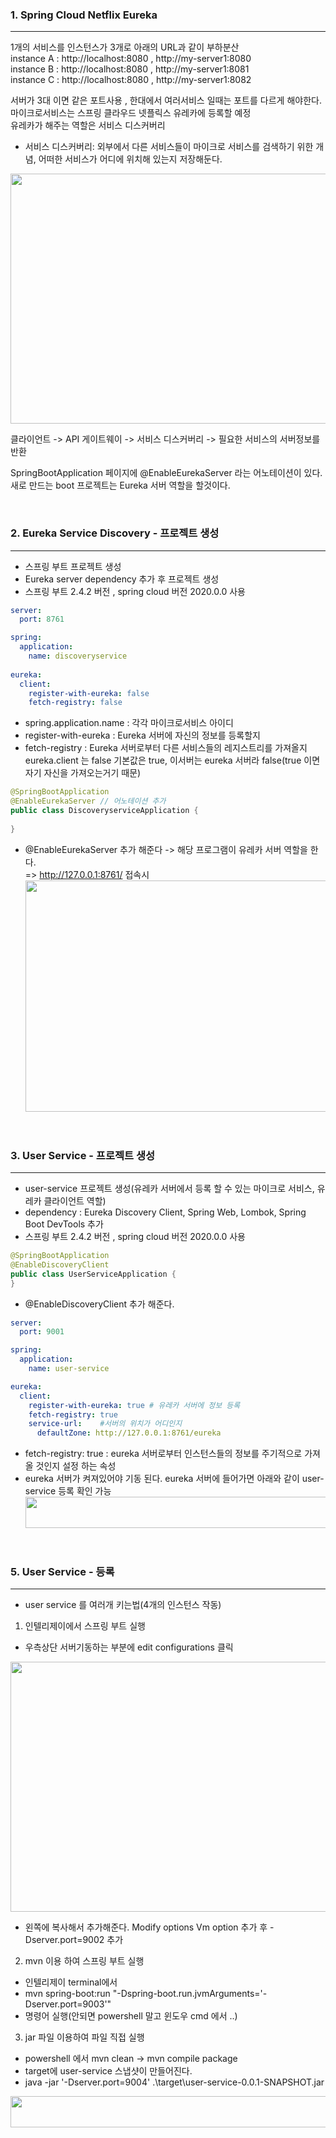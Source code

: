 ### 1. Spring Cloud Netflix Eureka
___

1개의 서비스를 인스턴스가 3개로 아래의 URL과 같이 부하분산  
instance A : http://localhost:8080 , http://my-server1:8080  
instance B : http://localhost:8080 , http://my-server1:8081  
instance C : http://localhost:8080 , http://my-server1:8082

서버가 3대 이면 같은 포트사용 , 한대에서 여러서비스 일때는 포트를 다르게 해야한다.  
마이크로서비스는 스프링 클라우드 넷플릭스 유레카에 등록할 예정  
유레카가 해주는 역할은 서비스 디스커버리
- 서비스 디스커버리: 외부에서 다른 서비스들이 마이크로 서비스를 검색하기 위한 개념, 어떠한 서비스가 어디에 위치해 있는지 저장해둔다.
  
<img src="https://github.com/user-attachments/assets/59d859cf-96dc-4a34-9614-6f2f42cef517" width="700" height="400">  

클라이언트 -> API 게이트웨이 -> 서비스 디스커버리 -> 필요한 서비스의 서버정보를 반환  

SpringBootApplication 페이지에 @EnableEurekaServer 라는 어노테이션이 있다.  
새로 만드는 boot 프로젝트는 Eureka 서버 역할을 할것이다.  

<br>

### 2. Eureka Service Discovery - 프로젝트 생성
___

- 스프링 부트 프로젝트 생성
- Eureka server dependency 추가 후 프로젝트 생성
- 스프링 부트 2.4.2 버전 , spring cloud 버전 2020.0.0 사용

```yaml
server:
  port: 8761

spring:
  application:
    name: discoveryservice
    
eureka:
  client:
    register-with-eureka: false
    fetch-registry: false
```
- spring.application.name : 각각 마이크로서비스 아이디
- register-with-eureka :  Eureka 서버에 자신의 정보를 등록할지 
- fetch-registry : Eureka 서버로부터 다른 서비스들의 레지스트리를 가져올지 
eureka.client 는 false 기본값은 true, 이서버는 eureka 서버라 false(true 이면 자기 자신을 가져오는거기 때문)

```java
@SpringBootApplication
@EnableEurekaServer // 어노테이션 추가 
public class DiscoveryserviceApplication {
    
}
```
- @EnableEurekaServer 추가 해준다 -> 해당 프로그램이 유레카 서버 역할을 한다.  
 => http://127.0.0.1:8761/ 접속시  
  <img src="https://github.com/user-attachments/assets/c88c51eb-c00f-48c8-8236-6b38ac4ee467" width="700" height="370">

<br>

### 3. User Service - 프로젝트 생성
___

- user-service 프로젝트 생성(유레카 서버에서 등록 할 수 있는 마이크로 서비스, 유레카 클라이언트 역할)  
- dependency : Eureka Discovery Client, Spring Web, Lombok, Spring Boot DevTools 추가
- 스프링 부트 2.4.2 버전 , spring cloud 버전 2020.0.0 사용

```java
@SpringBootApplication
@EnableDiscoveryClient
public class UserServiceApplication {
}
```
- @EnableDiscoveryClient 추가 해준다.  

```yaml
server:
  port: 9001

spring:
  application:
    name: user-service

eureka:
  client:
    register-with-eureka: true # 유레카 서버에 정보 등록
    fetch-registry: true
    service-url:    #서버의 위치가 어디인지
      defaultZone: http://127.0.0.1:8761/eureka
```
- fetch-registry: true : eureka 서버로부터 인스턴스들의 정보를 주기적으로 가져올 것인지 설정 하는 속성
- eureka 서버가 켜져있어야 기동 된다. eureka 서버에 들어가면 아래와 같이 user-service 등록 확인 가능
  <img src="https://github.com/user-attachments/assets/fd6ba4ca-0708-4a4b-ac40-8d3a3c93d27f" width="700" height="50">

<br>

### 5. User Service - 등록
___
- user service 를 여러개 키는법(4개의 인스턴스 작동)

1. 인텔리제이에서 스프링 부트 실행 
  - 우측상단 서버기동하는 부분에 edit configurations 클릭  
  <img src="https://github.com/user-attachments/assets/a0ac3423-0a1b-456b-b467-bb4abd53036d" width="700" height="400">  

  - 왼쪽에 복사해서 추가해준다. Modify options Vm option 추가 후 -Dserver.port=9002 추가
  
2. mvn 이용 하여 스프링 부트 실행 
  - 인텔리제이 terminal에서   
  - mvn spring-boot:run "-Dspring-boot.run.jvmArguments='-Dserver.port=9003'"  
  - 명령어 실행(안되면 powershell 말고 윈도우 cmd 에서 ..)

3. jar 파일 이용하여 파일 직접 실행  
  - powershell 에서 mvn clean -> mvn compile package 
  - target에 user-service 스냅샷이 만들어진다.
  - java -jar '-Dserver.port=9004' .\target\user-service-0.0.1-SNAPSHOT.jar 

<img src="https://github.com/user-attachments/assets/e13f5ac9-4eb5-47d9-a8b0-f8b9ec8779b6" width="700" height="50">

